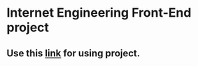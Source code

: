 <h1>
  Internet Engineering Front-End project
</h1>
<h2>
  Use this <a href="sahandnoey.github.io/ie-front-end-midterm">link</a> for using project.
</h2>
